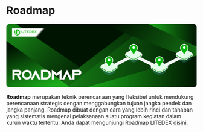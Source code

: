 # Roadmap

![](.gitbook/assets/12.-roadmap.svg)

**Roadmap** merupakan teknik perencanaan yang fleksibel untuk mendukung perencanaan strategis dengan menggabungkan tujuan jangka pendek dan jangka panjang. Roadmap dibuat dengan cara yang lebih rinci dan tahapan yang sistematis mengenai pelaksanaan suatu program kegiatan dalam kurun waktu tertentu. Anda dapat mengunjungi Roadmap LITEDEX [disini](https://litedex.io).

